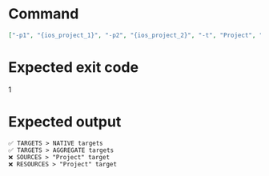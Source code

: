 # Command
```json
["-p1", "{ios_project_1}", "-p2", "{ios_project_2}", "-t", "Project", "-f", "console"]
```

# Expected exit code
1

# Expected output
```
✅ TARGETS > NATIVE targets
✅ TARGETS > AGGREGATE targets
❌ SOURCES > "Project" target
❌ RESOURCES > "Project" target


```
